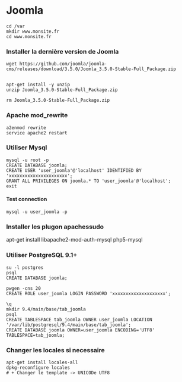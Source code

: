 # Joomla


	cd /var
	mkdir www.monsite.fr
	cd www.monsite.fr


### Installer la dernière version de Joomla
	wget https://github.com/joomla/joomla-cms/releases/download/3.5.0/Joomla_3.5.0-Stable-Full_Package.zip


	apt-get install -y unzip
	unzip Joomla_3.5.0-Stable-Full_Package.zip

	rm Joomla_3.5.0-Stable-Full_Package.zip



### Apache mod_rewrite
	a2enmod rewrite
	service apache2 restart


### Utiliser Mysql
	mysql -u root -p
	CREATE DATABASE joomla;
	CREATE USER 'user_joomla'@'localhost' IDENTIFIED BY 'xxxxxxxxxxxxxxxxxxxxxx';
	GRANT ALL PRIVILEGES ON joomla.* TO 'user_joomla'@'localhost';
	exit

#### Test connection
	mysql -u user_joomla -p


### Installer les plugon apachessudo

apt-get install libapache2-mod-auth-mysql php5-mysql

### Utiliser PostgreSQL 9.1+
	su -l postgres
	psql
	CREATE DATABASE joomla;

	pwgen -cns 20
	CREATE ROLE user_joomla LOGIN PASSWORD 'xxxxxxxxxxxxxxxxxxxx';

	\q
	mkdir 9.4/main/base/tab_joomla
	psql
	CREATE TABLESPACE tab_joomla OWNER user_joomla LOCATION '/var/lib/postgresql/9.4/main/base/tab_joomla';
	CREATE DATABASE joomla OWNER=user_joomla ENCODING='UTF8' TABLESPACE=tab_joomla;




### Changer les locales si necessaire
	apt-get install locales-all
	dpkg-reconfigure locales
	# + Changer le template -> UNICODe UTF8
